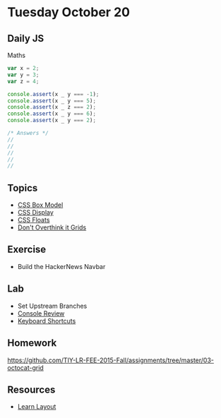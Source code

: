 # Tuesday October 20


## Daily JS

Maths

```js
var x = 2;
var y = 3;
var z = 4;

console.assert(x _ y === -1);
console.assert(x _ y === 5);
console.assert(x _ z === 2);
console.assert(x _ y === 6);
console.assert(x _ y === 2);

/* Answers */
//
//
//
//
//
```

## Topics

* [CSS Box Model](box-model.html)
* [CSS Display](display.html)
* [CSS Floats](floats.html)
* [Don't Overthink it Grids](https://css-tricks.com/dont-overthink-it-grids/)

## Exercise

* Build the HackerNews Navbar

## Lab

* Set Upstream Branches
* [Console Review](samkap.github.io/command-line-starter-kit)
* [Keyboard Shortcuts](/resources/keyboard-shortcuts.html)

## Homework

https://github.com/TIY-LR-FEE-2015-Fall/assignments/tree/master/03-octocat-grid

## Resources

* [Learn Layout](http://learnlayout.com/)
